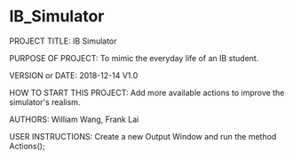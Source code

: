 # IB_Simulator

PROJECT TITLE: IB Simulator

PURPOSE OF PROJECT: To mimic the everyday life of an IB student.

VERSION or DATE: 2018-12-14 V1.0

HOW TO START THIS PROJECT: Add more available actions to improve the
simulator's realism.

AUTHORS: William Wang, Frank Lai

USER INSTRUCTIONS: Create a new Output Window and run the method Actions();
